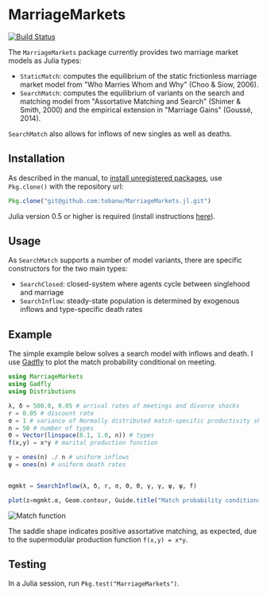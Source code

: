 # MarriageMarkets

[![Build Status](https://travis-ci.org/tobanw/MarriageMarkets.jl.svg?branch=master)](https://travis-ci.org/tobanw/MarriageMarkets.jl)

The `MarriageMarkets` package currently provides two marriage market models as Julia types:

- `StaticMatch`: computes the equilibrium of the static frictionless marriage market model from "Who Marries Whom and Why" (Choo & Siow, 2006).
- `SearchMatch`: computes the equilibrium of variants on the search and matching model from "Assortative Matching and Search" (Shimer & Smith, 2000) and the empirical extension in "Marriage Gains" (Goussé, 2014).

`SearchMatch` also allows for inflows of new singles as well as deaths.

## Installation

As described in the manual, to [install unregistered packages][unregistered], use `Pkg.clone()` with the repository url:

```julia
Pkg.clone("git@github.com:tobanw/MarriageMarkets.jl.git")
```

Julia version 0.5 or higher is required (install instructions [here][version]).

## Usage

As `SearchMatch` supports a number of model variants, there are specific constructors for the two main types:

* `SearchClosed`: closed-system where agents cycle between singlehood and marriage
* `SearchInflow`: steady-state population is determined by exogenous inflows and type-specific death rates

## Example

The simple example below solves a search model with inflows and death.
I use [Gadfly][gadfly] to plot the match probability conditional on meeting.

```julia
using MarriageMarkets
using Gadfly
using Distributions

λ, δ = 500.0, 0.05 # arrival rates of meetings and divorce shocks
r = 0.05 # discount rate
σ = 1 # variance of Normally distributed match-specific productivity shocks
n = 50 # number of types
Θ = Vector(linspace(0.1, 1.0, n)) # types
f(x,y) = x*y # marital production function

γ = ones(n) ./ n # uniform inflows
ψ = ones(n) # uniform death rates


mgmkt = SearchInflow(λ, δ, r, σ, Θ, Θ, γ, γ, ψ, ψ, f)

plot(z=mgmkt.α, Geom.contour, Guide.title("Match probability conditional on meeting"))
```

![Match function](https://cloud.githubusercontent.com/assets/667531/23773990/8d362e86-04ef-11e7-8eb0-8d29b2b7ae96.png)

The saddle shape indicates positive assortative matching, as expected, due to the supermodular production function `f(x,y) = x*y`.

## Testing

In a Julia session, run `Pkg.test("MarriageMarkets")`.


[unregistered]:http://docs.julialang.org/en/release-0.5/manual/packages/#installing-unregistered-packages
[version]:http://julialang.org/downloads/platform.html
[gadfly]:http://gadflyjl.org/stable/
